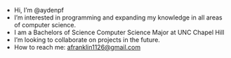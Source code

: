 - Hi, I’m @aydenpf
- I’m interested in programming and expanding my knowledge in all areas of computer science.
- I am a Bachelors of Science Computer Science Major at UNC Chapel Hill
- I’m looking to collaborate on projects in the future.
- How to reach me: afranklin1126@gmail.com

<!---
aydenpf/aydenpf is a ✨ special ✨ repository because its `README.md` (this file) appears on your GitHub profile.
You can click the Preview link to take a look at your changes.
--->
